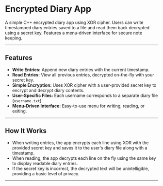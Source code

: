 # Encrypted Diary App

A simple C++ encrypted diary app using XOR cipher. Users can write timestamped diary entries saved to a file and read them back decrypted using a secret key. Features a menu-driven interface for secure note keeping.

---

## Features

- **Write Entries:** Append new diary entries with the current timestamp.
- **Read Entries:** View all previous entries, decrypted on-the-fly with your secret key.
- **Simple Encryption:** Uses XOR cipher with a user-provided secret key to encrypt and decrypt diary contents.
- **User-Specific Files:** Each username corresponds to a separate diary file (`username.txt`).
- **Menu-Driven Interface:** Easy-to-use menu for writing, reading, or exiting.

---

## How It Works

- When writing entries, the app encrypts each line using XOR with the provided secret key and saves it to the user's diary file along with a timestamp.
- When reading, the app decrypts each line on the fly using the same key to display readable diary entries.
- If the secret key is incorrect, the decrypted text will be unintelligible, providing a basic level of privacy.

---
